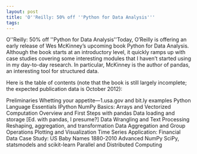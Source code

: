 ```yaml
---
layout: post
title: 'O''Reilly: 50% off ''Python for Data Analysis'''
tags: 
---
```

O''Reilly: 50% off ''Python for Data Analysis''Today, O’Reilly is offering an early release of Wes McKinney’s upcoming book Python for Data Analysis. Although the book starts at an introductory level, it quickly ramps up with case studies covering some interesting modules that I haven’t started using in my day-to-day research. In particular, McKinney is the author of pandas, an interesting tool for structured data.

Here is the table of contents (note that the book is still largely incomplete; the expected publication data is October 2012):

Preliminaries
Whetting your appetite—1.usa.gov and bit.ly examples
Python Language Essentials
IPython
NumPy Basics: Arrays and Vectorized Computation
Overview and First Steps with pandas
Data loading and storage [Ed. with pandas, I presume?]
Data Wrangling and Text Processing
Reshaping, aggregation, and transformation
Data Aggregation and Group Operations
Plotting and Visualization
Time Series
Application: Financial Data
Case Study: US Baby Names 1880-2010
Advanced NumPy
SciPy, statsmodels and scikit-learn
Parallel and Distributed Computing
